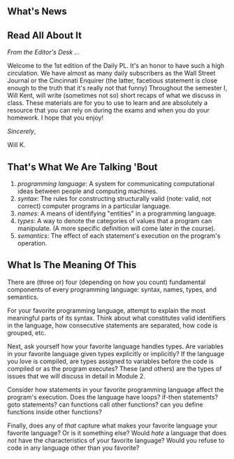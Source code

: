 ## What's News

## Read All About It

_From the Editor's Desk ..._

Welcome to the 1st edition of the Daily PL. It's an honor to have such a high circulation. We have almost as many daily subscribers as the Wall Street Journal or the Cincinnati Enquirer (the latter, facetious statement is close enough to the truth that it's really not that funny) Throughout the semester I, Will Kent, will write (sometimes not so) short recaps of what we discuss in class. These materials are for you to use to learn and are absolutely a resource that you can rely on during the exams and when you do your homework. I hope that you enjoy!

_Sincerely_,

Will K.

## That's What We Are Talking 'Bout

1. _programming language_: A system for communicating computational ideas between people and computing machines.
1. _syntax_: The rules for constructing structurally valid (note: valid, not correct) computer programs in a particular language.
1. _names_: A means of identifying "entities" in a programming language.
1. _types_: A way to denote the categories of values that a program can manipulate. (A more specific definition will come later in the course). 
1. _semantics_: The effect of each statement's execution on the program's operation.

## What Is The Meaning Of This

There are (three or) four (depending on how you count) fundamental components of every programming language: syntax, names, types, and semantics.

For your favorite programming language, attempt to explain the most meaningful parts of its syntax. Think about what constitutes valid identifiers in the language, how consecutive statements are separated, how code is grouped, etc.

Next, ask yourself how your favorite language handles types. Are variables in your favorite language given types explicitly or implicitly? If the language you love is compiled, are types assigned to variables before the code is compiled or as the program executes? These (and others) are the types of issues that we will discuss in detail in Module 2.

Consider how statements in your favorite programming language affect the program's execution. Does the language have loops? if-then statements? goto statements? can functions call other functions? can you define functions inside other functions?

Finally, does any of _that_ capture what makes your favorite language your favorite language? Or is it something else? Would _hate_ a language that does _not_ have the characteristics of your favorite language? Would you refuse to code in any language other than you favorite?